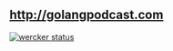 http://golangpodcast.com
------------------------

[![wercker status](https://app.wercker.com/status/42c92c964c82c3f831a12a80658de39b/s/master "wercker status")](https://app.wercker.com/project/bykey/42c92c964c82c3f831a12a80658de39b)
